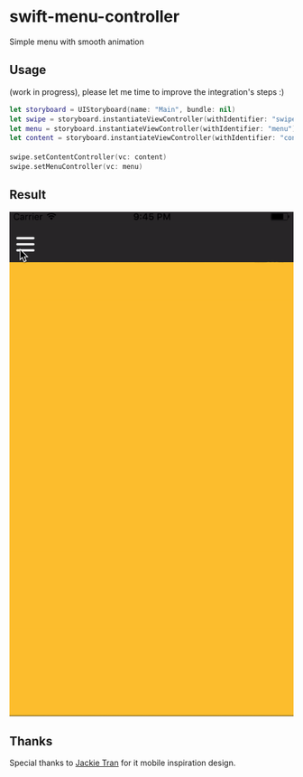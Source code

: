 # swift-menu-controller
Simple menu with smooth animation

## Usage

(work in progress), please let me time to improve the integration's steps :)

```swift
let storyboard = UIStoryboard(name: "Main", bundle: nil)
let swipe = storyboard.instantiateViewController(withIdentifier: "swipe") as! SwipeZoomMenuViewController
let menu = storyboard.instantiateViewController(withIdentifier: "menu") as! MenuViewController
let content = storyboard.instantiateViewController(withIdentifier: "content") as! ContentViewController

swipe.setContentController(vc: content)
swipe.setMenuController(vc: menu)
```

## Result
![alt text](./readme/menu.gif)

## Thanks
Special thanks to [Jackie Tran](https://dribbble.com/shots/1310536-Menu-screen) for it mobile inspiration design.
